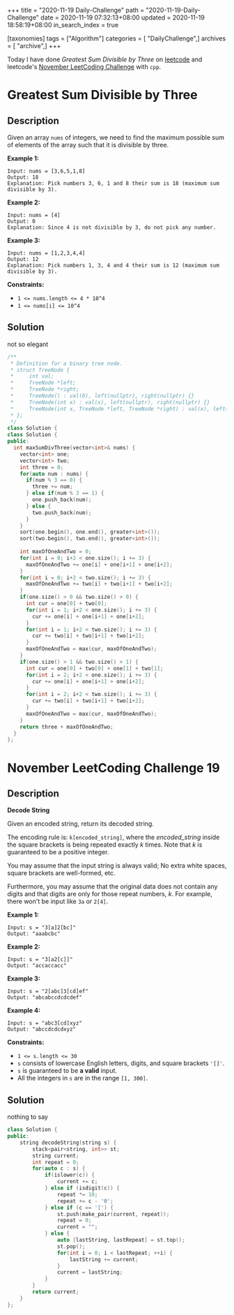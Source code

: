 +++
title = "2020-11-19 Daily-Challenge"
path = "2020-11-19-Daily-Challenge"
date = 2020-11-19 07:32:13+08:00
updated = 2020-11-19 18:58:19+08:00
in_search_index = true

[taxonomies]
tags = ["Algorithm"]
categories = [ "DailyChallenge",]
archives = [ "archive",]
+++

Today I have done *Greatest Sum Divisible by Three* on [leetcode](https://leetcode.com/problems/greatest-sum-divisible-by-three/) and leetcode's [November LeetCoding Challenge](https://leetcode.com/explore/challenge/card/november-leetcoding-challenge/566/week-3-november-15th-november-21st/3536/) with `cpp`.

<!-- more -->

# Greatest Sum Divisible by Three

## Description

Given an array `nums` of integers, we need to find the maximum possible sum of elements of the array such that it is divisible by three.

**Example 1:**

```
Input: nums = [3,6,5,1,8]
Output: 18
Explanation: Pick numbers 3, 6, 1 and 8 their sum is 18 (maximum sum divisible by 3).
```

**Example 2:**

```
Input: nums = [4]
Output: 0
Explanation: Since 4 is not divisible by 3, do not pick any number.
```

**Example 3:**

```
Input: nums = [1,2,3,4,4]
Output: 12
Explanation: Pick numbers 1, 3, 4 and 4 their sum is 12 (maximum sum divisible by 3).
```

**Constraints:**

- `1 <= nums.length <= 4 * 10^4`
- `1 <= nums[i] <= 10^4`

## Solution

not so elegant

``` cpp
/**
 * Definition for a binary tree node.
 * struct TreeNode {
 *     int val;
 *     TreeNode *left;
 *     TreeNode *right;
 *     TreeNode() : val(0), left(nullptr), right(nullptr) {}
 *     TreeNode(int x) : val(x), left(nullptr), right(nullptr) {}
 *     TreeNode(int x, TreeNode *left, TreeNode *right) : val(x), left(left), right(right) {}
 * };
 */
class Solution {
class Solution {
public:
  int maxSumDivThree(vector<int>& nums) {
    vector<int> one;
    vector<int> two;
    int three = 0;
    for(auto num : nums) {
      if(num % 3 == 0) {
        three += num;
      } else if(num % 3 == 1) {
        one.push_back(num);
      } else {
        two.push_back(num);
      }
    }
    sort(one.begin(), one.end(), greater<int>());
    sort(two.begin(), two.end(), greater<int>());
    
    int maxOfOneAndTwo = 0;
    for(int i = 0; i+2 < one.size(); i += 3) {
      maxOfOneAndTwo += one[i] + one[i+1] + one[i+2];
    }
    for(int i = 0; i+2 < two.size(); i += 3) {
      maxOfOneAndTwo += two[i] + two[i+1] + two[i+2];
    }
    if(one.size() > 0 && two.size() > 0) {
      int cur = one[0] + two[0];
      for(int i = 1; i+2 < one.size(); i += 3) {
        cur += one[i] + one[i+1] + one[i+2];
      }
      for(int i = 1; i+2 < two.size(); i += 3) {
        cur += two[i] + two[i+1] + two[i+2];
      }
      maxOfOneAndTwo = max(cur, maxOfOneAndTwo);
    }
    if(one.size() > 1 && two.size() > 1) {
      int cur = one[0] + two[0] + one[1] + two[1];
      for(int i = 2; i+2 < one.size(); i += 3) {
        cur += one[i] + one[i+1] + one[i+2];
      }
      for(int i = 2; i+2 < two.size(); i += 3) {
        cur += two[i] + two[i+1] + two[i+2];
      }
      maxOfOneAndTwo = max(cur, maxOfOneAndTwo);
    }
    return three + maxOfOneAndTwo;
  }
};
```

# November LeetCoding Challenge 19

## Description

**Decode String**

Given an encoded string, return its decoded string.

The encoding rule is: `k[encoded_string]`, where the *encoded_string* inside the square brackets is being repeated exactly *k* times. Note that *k* is guaranteed to be a positive integer.

You may assume that the input string is always valid; No extra white spaces, square brackets are well-formed, etc.

Furthermore, you may assume that the original data does not contain any digits and that digits are only for those repeat numbers, *k*. For example, there won't be input like `3a` or `2[4]`.

**Example 1:**

```
Input: s = "3[a]2[bc]"
Output: "aaabcbc"
```

**Example 2:**

```
Input: s = "3[a2[c]]"
Output: "accaccacc"
```

**Example 3:**

```
Input: s = "2[abc]3[cd]ef"
Output: "abcabccdcdcdef"
```

**Example 4:**

```
Input: s = "abc3[cd]xyz"
Output: "abccdcdcdxyz"
```

**Constraints:**

- `1 <= s.length <= 30`
- `s` consists of lowercase English letters, digits, and square brackets `'[]'`.
- `s` is guaranteed to be **a valid** input.
- All the integers in `s` are in the range `[1, 300]`.

## Solution

nothing to say

``` cpp
class Solution {
public:
    string decodeString(string s) {
        stack<pair<string, int>> st;
        string current;
        int repeat = 0;
        for(auto c : s) {
            if(islower(c)) {
                current += c;
            } else if (isdigit(c)) {
                repeat *= 10;
                repeat += c - '0';
            } else if (c == '[') {
                st.push(make_pair(current, repeat));
                repeat = 0;
                current = "";
            } else {
                auto [lastString, lastRepeat] = st.top();
                st.pop();
                for(int i = 0; i < lastRepeat; ++i) {
                    lastString += current;
                }
                current = lastString;
            }
        }
        return current;
    }
};
```
